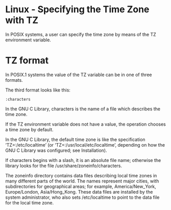 # Linux - Specifying the Time Zone with TZ

In POSIX systems, a user can specify the time zone by means of the TZ
environment variable.

TZ format
=========

In POSIX.1 systems the value of the TZ variable can be in one of three
formats.

The third format looks like this:

`:characters`

In the GNU C Library, characters is the name of a file which describes
the time zone.

If the TZ environment variable does not have a value, the operation
chooses a time zone by default.

In the GNU C Library, the default time zone is like the specification
‘TZ=:/etc/localtime’ (or ‘TZ=:/usr/local/etc/localtime’, depending on
how the GNU C Library was configured; see Installation).

If characters begins with a slash, it is an absolute file name;
otherwise the library looks for the file /usr/share/zoneinfo/characters.

The zoneinfo directory contains data files describing local time zones
in many different parts of the world. The names represent major cities,
with subdirectories for geographical areas; for example,
America/New\_York, Europe/London, Asia/Hong\_Kong. These data files are
installed by the system administrator, who also sets /etc/localtime to
point to the data file for the local time zone.
